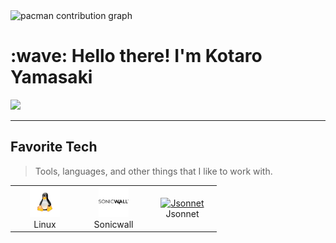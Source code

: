 <picture>
  <source media="(prefers-color-scheme: dark)" srcset="https://raw.githubusercontent.com/Kotaro/Kotaro/output/pacman-contribution-graph-dark.svg">
  <source media="(prefers-color-scheme: light)" srcset="https://raw.githubusercontent.com/Kotaro/Kotaro/output/pacman-contribution-graph.svg">
  <img alt="pacman contribution graph" src="https://raw.githubusercontent.com/Kotaro/Kotaro/output/pacman-contribution-graph.svg">
</picture>

###

<h1 align="left" id="macropower-title">:wave: Hello there! I'm Kotaro Yamasaki</h1>

![](https://raw.githubusercontent.com/kotaroooooooooo/kotaroooooooooo/output/github-contribution-grid-snake.svg)
___

<h2 align="left" id="macropower-tech">Favorite Tech</h2>

> Tools, languages, and other things that I like to work with.

<table>
  <tr>
    <td align="center" width="96">
      <a href="#macropower-tech">
        <img src="./img/linux.svg" width="48" height="48" alt="Linux" />
      </a>
      <br>Linux
    </td>
    <td align="center" width="96">
      <a href="#macropower-tech">
        <img src="./img/sonicwall.svg" width="48" height="48" alt="SonicWall" />
      </a>
      <br>Sonicwall
    </td>
    <td align="center" width="96">
      <a href="#macropower-tech">
        <img src="https://jsonnet.org/img/isologo.svg" width="48" height="48" alt="Jsonnet" />
      </a>
      <br>Jsonnet
    </td>
  </tr>
</table>
